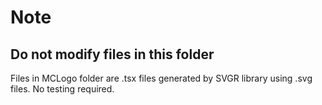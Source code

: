 # Note

## Do not modify files in this folder

Files in MCLogo folder are .tsx files generated by SVGR library using .svg files. No testing required.
